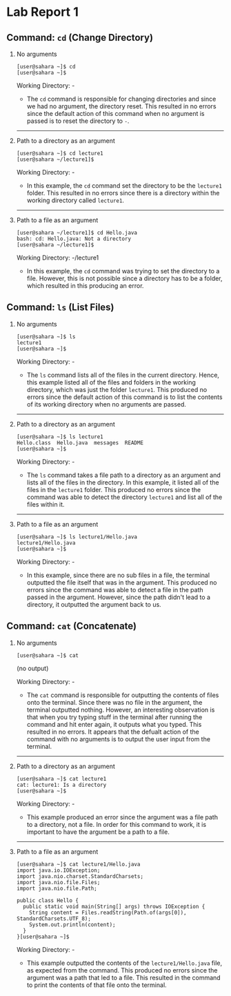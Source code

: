 # Lab Report 1

## Command: `cd` (Change Directory) 

1. No arguments
   ```
   [user@sahara ~]$ cd
   [user@sahara ~]$ 
   ```
   Working Directory: -
   - The `cd` command is responsible for changing directories and since we had no argument, the directory reset. This resulted in no errors since the default action of this command when no argument is passed is to reset the directory to `-`. 
   
   ---
2. Path to a directory as an argument
   ```
   [user@sahara ~]$ cd lecture1
   [user@sahara ~/lecture1]$ 
   ```
   Working Directory: -
   - In this example, the `cd` command set the directory to be the `lecture1` folder. This resulted in no errors since there is a directory within the working directory called `lecture1`. 
   
   ---
3. Path to a file as an argument
   ```
   [user@sahara ~/lecture1]$ cd Hello.java
   bash: cd: Hello.java: Not a directory
   [user@sahara ~/lecture1]$ 
   ```
   Working Directory: -/lecture1
   - In this example, the `cd` command was trying to set the directory to a file. However, this is not possible since a directory has to be a folder, which resulted in this producing an error. 

## Command: `ls` (List Files) 

1. No arguments
   ```
   [user@sahara ~]$ ls
   lecture1
   [user@sahara ~]$ 
   ```
   Working Directory: -
   - The `ls` command lists all of the files in the current directory. Hence, this example listed all of the files and folders in the working directory, which was just the folder `lecture1`. This produced no errors since the default action of this command is to list the contents of its working directory when no arguments are passed. 

   ---
2. Path to a directory as an argument
   ```
   [user@sahara ~]$ ls lecture1
   Hello.class  Hello.java  messages  README
   [user@sahara ~]$ 
   ```
   Working Directory: -
   - The `ls` command takes a file path to a directory as an argument and lists all of the files in the directory. In this example, it listed all of the files in the `lecture1` folder. This produced no errors since the command was able to detect the directory `lecture1` and list all of the files within it. 
   
   ---
3. Path to a file as an argument
   ```
   [user@sahara ~]$ ls lecture1/Hello.java
   lecture1/Hello.java
   [user@sahara ~]$ 
   ```
   Working Directory: -
   - In this example, since there are no sub files in a file, the terminal outputted the file itself that was in the argument. This produced no errors since the command was able to detect a file in the path passed in the argument. However, since the path didn't lead to a directory, it outputted the argument back to us. 

## Command: `cat` (Concatenate) 

1. No arguments
   ```
   [user@sahara ~]$ cat
   ```
   
   (no output)

   Working Directory: -
   - The `cat` command is responsible for outputting the contents of files onto the terminal. Since there was no file in the argument, the terminal outputted nothing. However, an interesting observation is that when you try typing stuff in the terminal after running the command and hit enter again, it outputs what you typed. This resulted in no errors. It appears that the defualt action of the command with no arguments is to output the user input from the terminal. 
   
   ---
3. Path to a directory as an argument
   ```
   [user@sahara ~]$ cat lecture1
   cat: lecture1: Is a directory
   [user@sahara ~]$ 
   ```
   Working Directory: -
   - This example produced an error since the argument was a file path to a directory, not a file. In order for this command to work, it is important to have the argument be a path to a file. 
   
   ---
5. Path to a file as an argument
   ```
   [user@sahara ~]$ cat lecture1/Hello.java
   import java.io.IOException;
   import java.nio.charset.StandardCharsets;
   import java.nio.file.Files;
   import java.nio.file.Path;

   public class Hello {
     public static void main(String[] args) throws IOException {
       String content = Files.readString(Path.of(args[0]), StandardCharsets.UTF_8);    
       System.out.println(content);
     }
   }[user@sahara ~]$ 
   ```
   Working Directory: -
   - This example outputted the contents of the `lecture1/Hello.java` file, as expected from the command. This produced no errors since the argument was a path that led to a file. This resulted in the command to print the contents of that file onto the terminal. 
   

